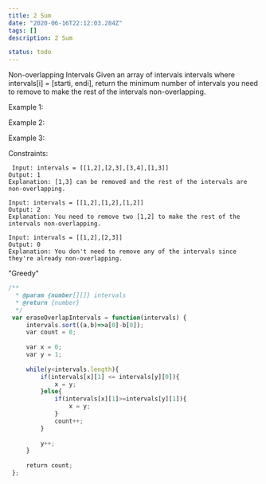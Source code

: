 ```yaml
---
title: 2 Sum
date: "2020-06-16T22:12:03.284Z"
tags: []
description: 2 Sum

status: todo
---
```


Non-overlapping Intervals
Given an array of intervals intervals where intervals[i] = [starti, endi], return the minimum number of intervals you need to remove to make the rest of the intervals non-overlapping.



Example 1:

Example 2:

Example 3:



Constraints:

```
 Input: intervals = [[1,2],[2,3],[3,4],[1,3]]
Output: 1
Explanation: [1,3] can be removed and the rest of the intervals are non-overlapping.

```

```
Input: intervals = [[1,2],[1,2],[1,2]]
Output: 2
Explanation: You need to remove two [1,2] to make the rest of the intervals non-overlapping.

```

```
Input: intervals = [[1,2],[2,3]]
Output: 0
Explanation: You don't need to remove any of the intervals since they're already non-overlapping.

```

"Greedy"

```javascript
/**
  * @param {number[][]} intervals
  * @return {number}
  */
 var eraseOverlapIntervals = function(intervals) {
     intervals.sort((a,b)=>a[0]-b[0]);
     var count = 0;
     
     var x = 0;
     var y = 1;
     
     while(y<intervals.length){
         if(intervals[x][1] <= intervals[y][0]){
             x = y;
         }else{
             if(intervals[x][1]>=intervals[y][1]){
                 x = y;
             }
             count++;
         }
         
         y++;
     }
     
     return count;
 };
 ​
```

